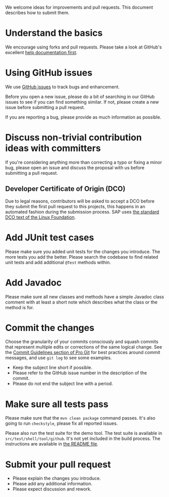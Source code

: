 We welcome ideas for improvements and pull requests.
This document describes how to submit them.

# Understand the basics

We encourage using forks and pull requests.
Please take a look at GitHub's excellent
[help documentation first](https://help.github.com/en/github/collaborating-with-issues-and-pull-requests/about-pull-requests).

# Using GitHub issues

We use [GitHub issues](https://github.com/SAP/fosstars-rating-core/issues)
to track bugs and enhancement.

Before you open a new issue, please do a bit of searching in our GitHub issues to see
if you can find something similar. If not, please create a new issue before submitting a pull request.

If you are reporting a bug, please provide as much information as possible.

# Discuss non-trivial contribution ideas with committers

If you're considering anything more than correcting a typo or fixing a minor bug,
please open an issue and discuss the proposal with us
before submitting a pull request.

## Developer Certificate of Origin (DCO)

Due to legal reasons, contributors will be asked to accept a DCO before they
submit the first pull request to this projects, this happens in an automated
fashion during the submission process. SAP uses
[the standard DCO text of the Linux Foundation](https://developercertificate.org/).

# Add JUnit test cases

Please make sure you added unit tests for the changes you introduce. The more tests you add the better.
Please search the codebase to find related unit tests and add additional `@Test` methods within.

# Add Javadoc

Please make sure all new classes and methods have a simple Javadoc class comment
with at least a short note which describes what the class or the method is for.

# Commit the changes

Choose the granularity of your commits consciously and squash commits
that represent multiple edits or corrections of the same logical change.
See the [Commit Guidelines section of Pro Git](https://git-scm.com/book/en/Distributed-Git-Contributing-to-a-Project#Commit-Guidelines)
for best practices around commit messages, and use `git log` to see some examples.

*  Keep the subject line short if possible.
*  Please refer to the GitHub issue number in the description of the commit.
*  Please do not end the subject line with a period.

# Make sure all tests pass

Please make sure that the `mvn clean package` command passes.
It's also going to run `checkstyle`, please fix all reported issues.

Please also run the test suite for the demo tool.
The test suite is available in `src/test/shell/tool/github`.
It's not yet included in the build process.
The instructions are available in [the README file](src/test/shell/tool/github/README.md).

# Submit your pull request

*  Please explain the changes you introduce.
*  Please add any additional information.
*  Please expect discussion and rework.
